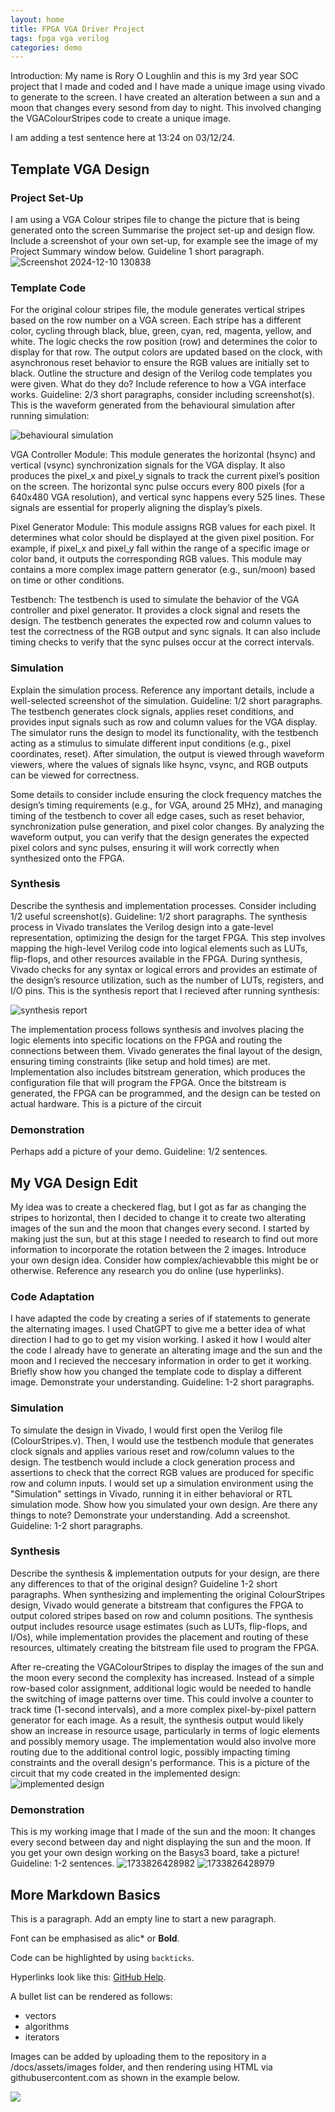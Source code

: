 ```yaml
---
layout: home
title: FPGA VGA Driver Project
tags: fpga vga verilog
categories: demo
---
```


Introduction: My name is Rory O Loughlin and this is my 3rd year SOC project that I made and coded and I have made a unique image using vivado to generate to the screen. I have created an alteration between a sun and a moon that changes every sesond from day to night. This involved changing the VGAColourStripes code to create a unique image. 

I am adding a test sentence here at 13:24 on 03/12/24.

## **Template VGA Design**
### **Project Set-Up**
I am using a VGA Colour stripes file to change the picture that is being generated onto the screen
Summarise the project set-up and design flow. Include a screenshot of your own set-up, for example see the image of my Project Summary window below. Guideline 1 short paragraph.
![Screenshot 2024-12-10 130838](https://github.com/user-attachments/assets/dd7d259b-340a-4bc8-baed-45240e5426dd)

### **Template Code**
For the original colour stripes file, the module generates vertical stripes based on the row number on a VGA screen. Each stripe has a different color, cycling through black, blue, green, cyan, red, magenta, yellow, and white. The logic checks the row position (row) and determines the color to display for that row. The output colors are updated based on the clock, with asynchronous reset behavior to ensure the RGB values are initially set to black.
Outline the structure and design of the Verilog code templates you were given. What do they do? Include reference to how a VGA interface works. Guideline: 2/3 short paragraphs, consider including screenshot(s).
This is the waveform generated from the behavioural simulation after running simulation:

![behavioural simulation](https://github.com/user-attachments/assets/b9391c8d-2ee5-4445-bd1a-e67f25fd5e9b)

VGA Controller Module: This module generates the horizontal (hsync) and vertical (vsync) synchronization signals for the VGA display. It also produces the pixel_x and pixel_y signals to track the current pixel’s position on the screen. The horizontal sync pulse occurs every 800 pixels (for a 640x480 VGA resolution), and vertical sync happens every 525 lines. These signals are essential for properly aligning the display’s pixels.

Pixel Generator Module: This module assigns RGB values for each pixel. It determines what color should be displayed at the given pixel position. For example, if pixel_x and pixel_y fall within the range of a specific image or color band, it outputs the corresponding RGB values. This module may contains a more complex image pattern generator (e.g., sun/moon) based on time or other conditions.

Testbench: The testbench is used to simulate the behavior of the VGA controller and pixel generator. It provides a clock signal and resets the design. The testbench generates the expected row and column values to test the correctness of the RGB output and sync signals. It can also include timing checks to verify that the sync pulses occur at the correct intervals.
### **Simulation**
Explain the simulation process. Reference any important details, include a well-selected screenshot of the simulation. Guideline: 1/2 short paragraphs.
 The testbench generates clock signals, applies reset conditions, and provides input signals such as row and column values for the VGA display. The simulator runs the design to model its functionality, with the testbench acting as a stimulus to simulate different input conditions (e.g., pixel coordinates, reset). After simulation, the output is viewed through waveform viewers, where the values of signals like hsync, vsync, and RGB outputs can be viewed for correctness.

 Some details to consider include ensuring the clock frequency matches the design’s timing requirements (e.g., for VGA, around 25 MHz), and managing timing of the testbench to cover all edge cases, such as reset behavior, synchronization pulse generation, and pixel color changes. By analyzing the waveform output, you can verify that the design generates the expected pixel colors and sync pulses, ensuring it will work correctly when synthesized onto the FPGA.
### **Synthesis**
Describe the synthesis and implementation processes. Consider including 1/2 useful screenshot(s). Guideline: 1/2 short paragraphs.
The synthesis process in Vivado translates the Verilog design into a gate-level representation, optimizing the design for the target FPGA. This step involves mapping the high-level Verilog code into logical elements such as LUTs, flip-flops, and other resources available in the FPGA. During synthesis, Vivado checks for any syntax or logical errors and provides an estimate of the design’s resource utilization, such as the number of LUTs, registers, and I/O pins. This is the synthesis report that I recieved after running synthesis:

![synthesis report](https://github.com/user-attachments/assets/356f5729-3b29-4139-92d3-01e9571c5e84)

The implementation process follows synthesis and involves placing the logic elements into specific locations on the FPGA and routing the connections between them. Vivado generates the final layout of the design, ensuring timing constraints (like setup and hold times) are met. Implementation also includes bitstream generation, which produces the configuration file that will program the FPGA. Once the bitstream is generated, the FPGA can be programmed, and the design can be tested on actual hardware.
This is a picture of the circuit 
### **Demonstration**
Perhaps add a picture of your demo. Guideline: 1/2 sentences.

## **My VGA Design Edit**
My idea was to create a checkered flag, but I got as far as changing the stripes to horizontal, then I decided to change it to create two alterating images of the sun and the moon that changes every second. I started by making just the sun, but at this stage I needed to research to find out more information to incorporate the rotation between the 2 images. 
Introduce your own design idea. Consider how complex/achievabble this might be or otherwise. Reference any research you do online (use hyperlinks).
### **Code Adaptation**
I have adapted the code by creating a series of if statements to generate the alternating images. I used ChatGPT to give me a better idea of what direction I had to go to get my vision working. I asked it how I would alter the code I already have to generate an alterating image and the sun and the moon and I recieved the neccesary information in order to get it working.
Briefly show how you changed the template code to display a different image. Demonstrate your understanding. Guideline: 1-2 short paragraphs.

### **Simulation**
To simulate the design in Vivado, I would first open the Verilog file (ColourStripes.v). Then, I would use the testbench module that generates clock signals and applies various reset and row/column values to the design. The testbench would include a clock generation process and assertions to check that the correct RGB values are produced for specific row and column inputs. I would set up a simulation environment using the "Simulation" settings in Vivado, running it in either behavioral or RTL simulation mode.
Show how you simulated your own design. Are there any things to note? Demonstrate your understanding. Add a screenshot. Guideline: 1-2 short paragraphs.
### **Synthesis**
Describe the synthesis & implementation outputs for your design, are there any differences to that of the original design? Guideline 1-2 short paragraphs.
When synthesizing and implementing the original ColourStripes design, Vivado would generate a bitstream that configures the FPGA to output colored stripes based on row and column positions. The synthesis output includes resource usage estimates (such as LUTs, flip-flops, and I/Os), while implementation provides the placement and routing of these resources, ultimately creating the bitstream file used to program the FPGA.

After re-creating the VGAColourStripes to display the images of the sun and the moon every second the complexity has increased.  Instead of a simple row-based color assignment, additional logic would be needed to handle the switching of image patterns over time. This could involve a counter to track time (1-second intervals), and a more complex pixel-by-pixel pattern generator for each image. As a result, the synthesis output would likely show an increase in resource usage, particularly in terms of logic elements and possibly memory usage. The implementation would also involve more routing due to the additional control logic, possibly impacting timing constraints and the overall design's performance.
This is a picture of the circuit that my code created in the implemented design:
![implemented design](https://github.com/user-attachments/assets/88f61e60-6fd3-43d4-8e8b-abfe0495cebe)


### **Demonstration**
This is my working image that I made of the sun and the moon: It changes every second between day and night displaying the sun and the moon.
If you get your own 
design working on the Basys3 board, take a picture! Guideline: 1-2 sentences.
![1733826428982](https://github.com/user-attachments/assets/7f48c107-9099-41d6-bbc1-940092837dc1)
![1733826428979](https://github.com/user-attachments/assets/47fe1bdc-47fb-4f47-918e-83cfbe301b83)
## **More Markdown Basics**
This is a paragraph. Add an empty line to start a new paragraph.

Font can be emphasised as 
alic* or **Bold**.

Code can be highlighted by using `backticks`.

Hyperlinks look like this: [GitHub Help](https://help.github.com/).

A bullet list can be rendered as follows:
- vectors
- algorithms
- iterators

Images can be added by uploading them to the repository in a /docs/assets/images folder, and then rendering using HTML via githubusercontent.com as shown in the example below.

<img src="https://raw.githubusercontent.com/melgineer/fpga-vga-verilog/main/docs/assets/images/VGAPrjSrcs.png">

